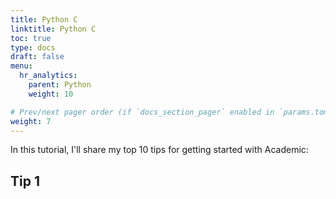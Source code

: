 ```yaml
---
title: Python C
linktitle: Python C
toc: true
type: docs
draft: false
menu:
  hr_analytics:
    parent: Python
    weight: 10

# Prev/next pager order (if `docs_section_pager` enabled in `params.toml`)
weight: 7
---
```


In this tutorial, I'll share my top 10 tips for getting started with Academic:

## Tip 1
